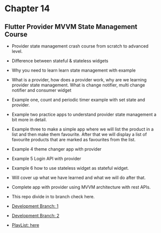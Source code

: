 # Chapter 14 

## Flutter Provider MVVM State Management Course

* Provider state management crash course from scratch to advanced level.
* Difference between stateful & stateless widgets
* Why you need to learn learn state management with example
* What is a provider, how does a provider work, why are we learning provider state management. What is change notifier, multi change notifier and consumer widget
* Example one, count and periodic timer example with set state and provider.
* Example two practice apps to understand provider state management a bit more in detail.
* Example three to make a simple app where we will list the product in a list and then make them favourite. After that we will display a list of favourite products that are marked as favourites from the list.
* Example 4 theme changer app with provider
* Example 5 Login API with provider
* Example 6 how to use stateless widget as stateful widget.
* Will cover up what we have learned and what we will do after that.
* Complete app with provider using MVVM architecture with rest APIs.

* This repo divide in to branch check here.
- [Development Branch: 1](https://github.com/zainahmed0597/Chapter-14_flutter_provider_state_management_course/tree/dev1)
- [Development Branch: 2](https://github.com/zainahmed0597/Chapter-14_flutter_provider_state_management_course/tree/dev2)

- [PlayList: here](https://www.youtube.com/playlist?list=PLFyjjoCMAPtzn7tFLRV3eny7G74LnlMRt)

